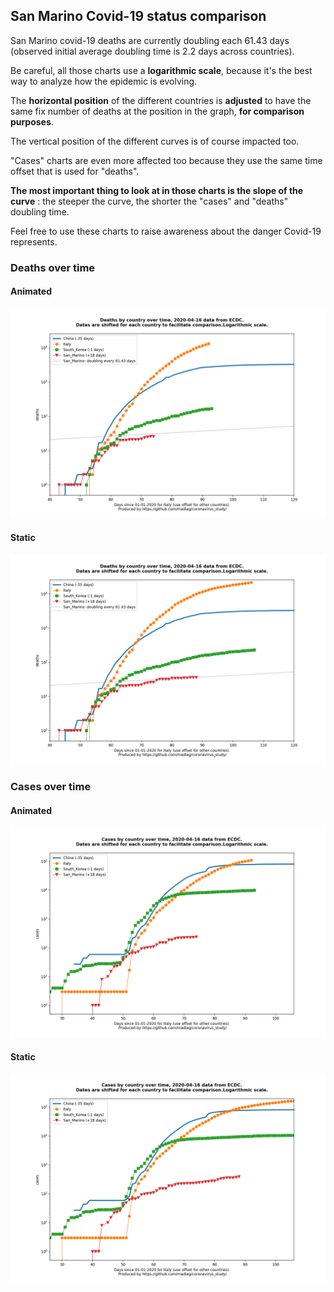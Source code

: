 ## San Marino Covid-19 status comparison 

San Marino covid-19 deaths are currently doubling each 61.43 days (observed initial average doubling time is 2.2 days across countries).



Be careful, all those charts use a **logarithmic scale**, because it's the best way to analyze how the epidemic is evolving.
 
The **horizontal position** of the different countries is **adjusted** to have the same fix number of deaths at the position in the graph, **for comparison purposes**.

The vertical position of the different curves is of course impacted too.

"Cases" charts are even more affected too because they use the same time offset that is used for "deaths".

**The most important thing to look at in those charts is the slope of the curve** : the steeper the curve, the shorter the "cases" and "deaths" doubling time.

Feel free to use these charts to raise awareness about the danger Covid-19 represents. 


 
### Deaths over time
 
#### Animated
![San Marino covid-19 deaths animated chart](https://raw.githubusercontent.com/madlag/coronavirus_study/master/notebooks/graphs/2020-04-16/countries/San_Marino/2020-04-16_San_Marino_deaths.gif "San Marino covid-19 deaths animated chart")   
 
#### Static
![San Marino covid-19 deaths static chart](https://raw.githubusercontent.com/madlag/coronavirus_study/master/notebooks/graphs/2020-04-16/countries/San_Marino/2020-04-16_San_Marino_deaths.png "San Marino covid-19 deaths static chart")   

 
### Cases over time
 
#### Animated
![San Marino covid-19 cases animated chart](https://raw.githubusercontent.com/madlag/coronavirus_study/master/notebooks/graphs/2020-04-16/countries/San_Marino/2020-04-16_San_Marino_cases.gif "San Marino covid-19 cases animated chart")   
 
#### Static
![San Marino covid-19 cases static chart](https://raw.githubusercontent.com/madlag/coronavirus_study/master/notebooks/graphs/2020-04-16/countries/San_Marino/2020-04-16_San_Marino_cases.png "San Marino covid-19 cases static chart")   

